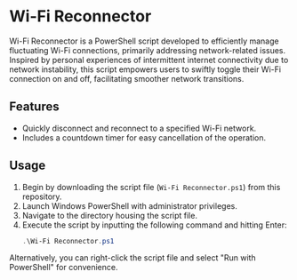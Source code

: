 # Wi-Fi Reconnector

Wi-Fi Reconnector is a PowerShell script developed to efficiently manage fluctuating Wi-Fi connections, primarily addressing network-related issues. Inspired by personal experiences of intermittent internet connectivity due to network instability, this script empowers users to swiftly toggle their Wi-Fi connection on and off, facilitating smoother network transitions.

## Features

- Quickly disconnect and reconnect to a specified Wi-Fi network.
- Includes a countdown timer for easy cancellation of the operation.

## Usage

1. Begin by downloading the script file (`Wi-Fi Reconnector.ps1`) from this repository.
2. Launch Windows PowerShell with administrator privileges.
3. Navigate to the directory housing the script file.
4. Execute the script by inputting the following command and hitting Enter:
   ```powershell
   .\Wi-Fi Reconnector.ps1
Alternatively, you can right-click the script file and select "Run with PowerShell" for convenience.